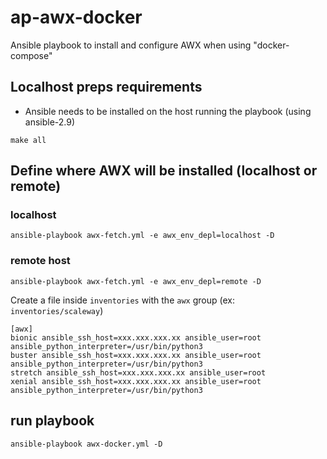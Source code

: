 # ap-awx-docker
Ansible playbook to install and configure AWX when using "docker-compose"

## Localhost preps requirements

- Ansible needs to be installed on the host running the playbook (using ansible-2.9)

```console
make all
```

## Define where AWX will be installed (localhost or remote)

### localhost

```console
ansible-playbook awx-fetch.yml -e awx_env_depl=localhost -D
```

### remote host

```console
ansible-playbook awx-fetch.yml -e awx_env_depl=remote -D
```

Create a file inside `inventories` with the `awx` group (ex: `inventories/scaleway`)
```
[awx]
bionic ansible_ssh_host=xxx.xxx.xxx.xx ansible_user=root ansible_python_interpreter=/usr/bin/python3
buster ansible_ssh_host=xxx.xxx.xxx.xx ansible_user=root ansible_python_interpreter=/usr/bin/python3
stretch ansible_ssh_host=xxx.xxx.xxx.xx ansible_user=root
xenial ansible_ssh_host=xxx.xxx.xxx.xx ansible_user=root ansible_python_interpreter=/usr/bin/python3
```

## run playbook

```console
ansible-playbook awx-docker.yml -D
```
